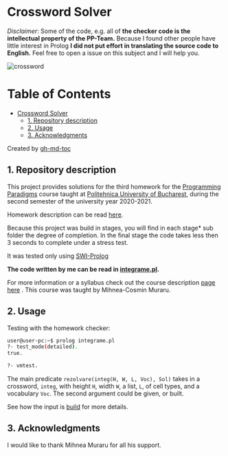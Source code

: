 # Crossword Solver

*Disclaimer*: Some of the code, e.g. all of **the checker code is the
intellectual property of the PP-Team.** Because I found other people have little
interest in Prolog **I did not put effort in translating the source code to
English.** Feel free to open a issue on this subject and I will help you.

![crossword](https://upload.wikimedia.org/wikipedia/commons/1/14/CrosswordUSA.svg)


Table of Contents
=================

* [Crossword Solver](#crossword-solver)
   * [1. Repository description](#1-repository-description)
   * [2. Usage](#2-usage)
   * [3. Acknowledgments](#3-acknowledgments)

Created by [gh-md-toc](https://github.com/ekalinin/github-markdown-toc)

## 1. Repository description

This project provides solutions for the third homework for the
[Programming Paradigms](https://ocw.cs.pub.ro/courses/pp) course taught at
[Politehnica University of Bucharest](https://upb.ro), during the second
semester of the university year 2020-2021.

Homework description can be read
[here](https://ocw.cs.pub.ro/courses/pp/21/teme/prolog-integrame).

Because this project was build in stages, you will find in each stage* sub
folder the degree of completion. In the final stage the code takes less then 3
seconds to complete under a stress test.

It was tested only using [SWI-Prolog](https://www.swi-prolog.org)

**The code written by me can be read in [integrame.pl](stage3/integrame.pl).**

For more information or a syllabus check out the course description
[page here](https://cs.pub.ro/index.php/education/courses/59-under/an2under/114-programming-paradigms)
. This course was taught by Mihnea-Cosmin Muraru.

## 2. Usage

Testing with the homework checker:

```bash
user@user-pc:~$ prolog integrame.pl 
?- test_mode(detailed).
true.

?- vmtest.
```

The main predicate `rezolvare(integ(H, W, L, Voc), Sol)` takes in a crossword,
`integ`, with height `H`, width `W`, a list, `L`, of cell types, and a
vocabulary `Voc`. The second argument could be given, or built.

See how the input is [build](stage3/input.pl) for more details.

## 3. Acknowledgments

I would like to thank Mihnea Muraru for all his support.
